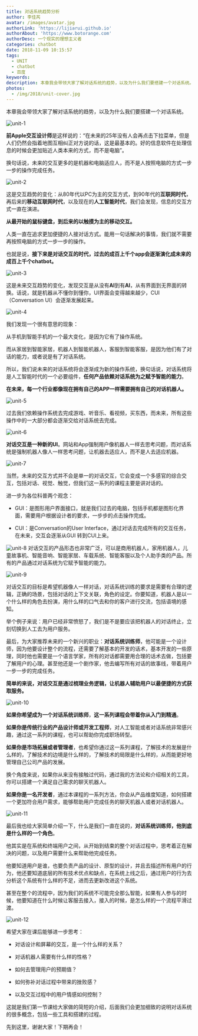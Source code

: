 ```yaml
---
title: 对话系统趋势分析
author: 李佳芮
avatar: /images/avatar.jpg
authorLink: 'https://lijiarui.github.io'
authorAbout: 'https://www.botorange.com'
authorDesc: 一个现实的理想主义者
categories: chatbot
date: 2018-11-09 10:15:57
tags: 
  - UNIT
  - chatbot
  - 百度
keywords:
description: 本章我会带领大家了解对话系统的趋势，以及为什么我们要搭建一个对话系统。
photos:
  - /img/2018/unit-cover.jpg
---
```


本章我会带领大家了解对话系统的趋势，以及为什么我们要搭建一个对话系统。

![unit-1](/img/2018/unit-1-1.jpeg)

**前Apple交互设计师**是这样说的：“在未来的25年没有人会再点击下拉菜单，但是人们仍然会指着地图互相纠正对方说的话，这是最基本的。好的信息软件在处理信息的时候会更加贴近人类本来的方式，而不是电脑”。

换句话说，未来的交互更多的是机器和电脑适应人，而不是人按照电脑的方式一步一步的操作完成任务。

![unit-2](/img/2018/unit-1-2.jpeg)

这是交互趋势的变化：从80年代以PC为主的交互方式，到90年代的**互联网时代**，再后来的**移动互联网时代**，以及现在的**人工智能时代**，我们会发现，信息的交互方式一直在演进。

**从最开始的鼠标键盘，到后来的以触摸为主的移动交互。**

人类一直在追求更加便捷的人接对话方式。能用一句话解决的事情，我们就不需要再按照电脑的方式一步一步的操作。

也就是说，**接下来是对话交互的时代，过去的成百上千个app会逐渐演化成未来的成百上千个chatbot。**  

![unit-3](/img/2018/unit-1-3.jpeg)

这是未来交互趋势的变化，发现交互是从没有**AI**到有**AI**，从有界面到无界面的转换。话说，就是机器从不懂你到懂你，UI界面会变得越来越少，CUI（Conversation UI）会逐渐发展起来。 

![unit-4](/img/2018/unit-1-4.jpeg)

我们发现一个很有意思的现象：

从手机到智能手机的一个最大变化，是因为它有了操作系统。

而从家居到智能家居，机器人到智能机器人，客服到智能客服，是因为他们有了对话的能力，或者说是有了对话系统。

所以，我们说未来的对话系统将会逐渐成为新的操作系统，换句话说，对话系统将是人工智能时代的一个必要组件，**任何产品依赖对话系统为之赋予智能的能力**。

**在未来，每一个行业都像现在拥有自己的APP一样需要拥有自己的对话机器人。**  

![unit-5](/img/2018/unit-1-5.jpeg)

过去我们依赖操作系统去完成游戏、听音乐、看视频，买东西，而未来，所有这些操作中的一大部分都会逐渐交给对话系统去完成。

![unit-6](/img/2018/unit-1-6.jpeg)

**对话交互是一种新的UI**。网站和App强制用户像机器人一样去思考问题，而对话系统是强制机器人像人一样思考问题，让机器去适应人，而不是人去适应机器。

![unit-7](/img/2018/unit-1-7.jpeg)

当然，未来的交互方式并不会是单一的对话交互，它会变成一个多感官的综合交互，包括对话、视觉、触觉，但我们这一系列的课程主要是讲对话的。

进一步为各位科普两个观念：

*   GUI：是图形用户界面接口，就是我们过去的电脑，包括手机都是图形化界面，需要用户根据设计者的要求，一步步的点击操作完成。

*   CUI：是Conversation的User Interface，通过对话去完成所有的交互任务，在未来，交互会逐渐从GUI 转到CUI上来。 

![unit-8](/img/2018/unit-1-8.jpeg)
对话交互的产品形态也非常广泛，可以是商用机器人，家用机器人，儿童故事机、智能音响、智能家居、车载系统、智能客服以及个人助手类的产品。所有的产品通过对话系统为它赋予智能的能力。

![unit-9](/img/2018/unit-1-9.jpeg)

对话交互的目标是希望机器像人一样对话，对话系统训练的要求是需要有合理的逻辑，正确的场景，包括对话的上下文关联，角色的设定。你要知道，机器人是以一个什么样的角色去扮演，用什么样的口气去和你的客户进行交流，包括语境的感知。

举个例子来说：用户已经非常愤怒了，我们是不是要应该把机器人的对话终止，立刻切换到人工去为用户服务。

最后，为大家推荐未来的一个新兴的职业：**对话系统训练师**，他可能是一个设计师，因为他要设计整个的流程，还需要了解基本的开发的话术，基本开发的一些原理，同时他也需要是一个语言学家，所有的对话都需要用合理的话术去做，包括要了解用户的心理。甚至他还是一个剧作家，他去编写所有对话的故事线，带着用户一步一步的完成任务。

**简单的来说，对话交互是通过梳理业务逻辑，让机器人辅助用户以最便捷的方式获取服务。**

![unit-10](/img/2018/unit-1-10.jpeg)

**如果你希望成为一个对话系统训练师**，**这一系列课程会带着你从入门到精通**。

**如果你是传统行业的产品设计师或开发工程师**，对人工智能或者对话系统非常感兴趣，通过这一系列的课程，也可以帮助你完成职场转型。

**如果你是市场拓展或者管理者**，也希望你通过这一系列课程，了解技术的发展是什么样的，了解技术的边境是什么样的，了解技术的局限是什么样的，从而能更好地管理自己公司产品的发展。

换个角度来说，如果你从来没有接触过代码，通过我的方法论和介绍相关的工具，你可以搭建一个满足自己需求的聊天机器人。

**如果你是一名开发者**，通过本课程的一系列方法，你会从产品维度知道，如何搭建一个更加符合用户需求，能够帮助用户完成任务的聊天机器人或者对话机器人。

![unit-11](/img/2018/unit-1-11.jpeg)

最后我也给大家简单介绍一下，什么是我们一直在说的，**对话系统训练师，他到底是什么样的一个角色**。

他其实是在系统和终端用户之间，从开始到结束的整个对话过程中，思考着正在解决的问题，以及用户需要什么来帮助他完成任务。

他要知道用户是谁，也要负责产品的设计、原型的设计，并且去描述所有用户的行为，他还要知道底层的所有技术优点和缺点，在系统上线之后，通过用户的行为去分析这个系统有什么样的不足，进而去更新改进这个系统。

甚至在整个的流程中，因为我们的系统不可能完全那么智能，如果有人参与的时候，他要知道在什么时候让客服去接入，接入的时候，是怎么样的一个流程平滑过渡。

![unit-12](/img/2018/unit-1-12.jpeg)

希望大家在课后能够进一步思考：

*   对话设计和屏幕的交互，是一个什么样的关系？

*   对话机器人需要有什么样的性格？

*   如何去管理用户的预期值？

*   如何弥补对话过程中带来的挫败感？

*   以及交互过程中的用户情感如何控制？

这就是我们第一节课给大家做的简短的介绍，后面我们会更加细致的说明对话系统的很多概念，包括一些工具和搭建的过程。 

先到这里，谢谢大家！下期再会！
